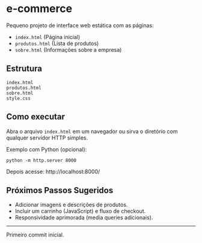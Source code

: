 # e-commerce

Pequeno projeto de interface web estática com as páginas:

- `index.html` (Página inicial)
- `produtos.html` (Lista de produtos)
- `sobre.html` (Informações sobre a empresa)

## Estrutura
```
index.html
produtos.html
sobre.html
style.css
```

## Como executar
Abra o arquivo `index.html` em um navegador ou sirva o diretório com qualquer servidor HTTP simples.

Exemplo com Python (opcional):
```
python -m http.server 8000
```
Depois acesse: http://localhost:8000/

## Próximos Passos Sugeridos
- Adicionar imagens e descrições de produtos.
- Incluir um carrinho (JavaScript) e fluxo de checkout.
- Responsividade aprimorada (media queries adicionais).

---
Primeiro commit inicial.
